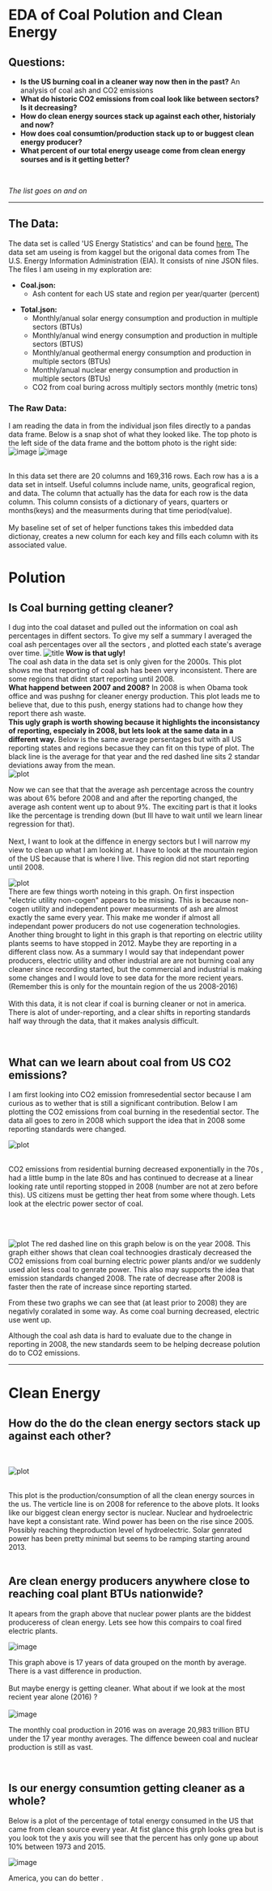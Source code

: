 # EDA of Coal Polution and Clean Energy



## Questions:

 - **Is the US burning coal in a cleaner way now then in the past?** An analysis of coal ash and CO2 emissions
 - **What do historic CO2 emissions from coal look like between sectors? Is it decreasing?**
 - **How do clean energy sources stack up against each other, historialy and now?**
 - **How does coal consumtion/production stack up to or buggest clean energy producer?**
 - **What percent of our total energy useage come from clean energy sourses and is it getting better?**
<br>

 *The list goes on and on*


 __________

## The Data:
The data set is called 'US Energy Statistics' and can be found [here.](https://www.kaggle.com/sohier/us-energy-statistics?select=TOTAL.json) The data set am useing is from kaggel but the origonal data comes from The U.S. Energy Information Administration (EIA). It consists of nine JSON files. The files I am useing in my exploration are:<br>
 - **Coal.json:** 
   - Ash content for each US state and region per year/quarter (percent)


 <!--**Electric system operating data:** hourly demand for electric per state
 - **International:** annual petroleum stock per country per year
 - **Natural Gas:**
     - Weekly working underground storage by US region
     - Price and amount of monlthy re-exports to Portugal
     - Weekly and daily futures contracts
 - **Petroleum:**  Cushing, OK WTI Spot Price FOB, Daily
 - **Petroleum Imports:** Monthly imports per US region and international export location, per refinment level
 - **State energy data system:** 
    - Net interstate flow of electricity per state
    - Biomass total consumtion per state
    - Biomass inputs per state

 - **Short term energy outlook:** Quarterly Consumption and production for crude and distilled oil in different sectors internationaly-->
  - **Total.json:** 
     - Monthly/anual solar energy consumption and production in multiple sectors (BTUs)
     - Monthly/anual wind energy consumption and production in multiple sectors (BTUS)
     - Monthly/anual geothermal energy consumption and production in multiple sectors (BTUs)
     - Monthly/anual nuclear energy consumption and production in multiple sectors (BTUs)
     - CO2 from coal buring across multiply sectors monthly (metric tons)
     

### The Raw Data:
I am reading the data in from the individual json files directly to a pandas data frame. Below is a snap shot of what they looked like. The top photo is the left side of the data frame and the bottom photo is the right side:<br>
![image](images/raw2.png)
![image](images/raw1.png)

<!--<img src="images/raw1.png" alt="raw" width="250" height='75'/><img src="images/raw2.png" alt="raw" width="250" height='75'/>-->
<br>
In this data set there are 20 columns and 169,316 rows. Each row has a is a data set in intself. Useful columns include name, units, geografical region, and data. The column that actually has the data for each row is the data column. This column consists of a dictionary of years, quarters or months(keys) and the measurments during that time period(value).  <br>
<br>
My baseline set of  set of helper functions takes this imbedded data dictionay, creates a new column for each key and fills each column with its associated value.





 # Polution



## Is Coal burning getting cleaner?<br>
 I dug into the coal dataset and pulled out the information on coal ash percentages in diffent sectors. To give my self a summary I averaged the coal ash percentages over all the sectors , and plotted each state's average over time. </b>
 ![title](images/ugly-coal-ash2.png)
 </b>
**Wow is that ugly!**<br>
The coal ash data in the data set is only given for the 2000s. This plot shows me that reporting of coal ash has been very inconsistent. There are some regions that didnt start reporting until 2008. <br>
**What happend between 2007 and 2008?**
In 2008 is when Obama took office and was pushng for cleaner energy production. This plot leads me to believe that, due to this push, energy stations had to change how they report there ash waste.
<br>
**This ugly graph is worth showing because it highlights the inconsistancy of reporting, especialy in 2008, but lets look at the same data in a different way.** Below is the same average persentages but with all US reporting states and regions becasue they can fit on this type of plot. The black line is the average for that year and the red dashed line sits 2 standar deviations away from the mean.<br>
![plot](images/ave-coal-ash2.png)

Now we can see that that the average ash percentage across the country was about 6% before 2008 and and after the reporting changed, the average ash content went up to about 9%. The exciting part is that it looks like the percentage is trending down (but Ill have to wait until we learn linear regression for that). <br>
<br>
Next, I want to look at the diffence in energy sectors but I will narrow my view to clean up what I am looking at. I have to look at the mountain region of the US because that is where I live. This region did not start reporting until 2008. <br>

![plot](images/mountain-ash.png)
<br>
There are few things worth noteing in this graph. On first inspection "electric utility non-cogen" appears to be missing.  This is because non-cogen utility and independent power measurments of ash are almost exactly the same every year. This make me wonder if almost all independant power producers do not use cogeneration technologies. Another thing brought to light in this graph is that reporting on electric utility plants seems to have stopped in 2012. Maybe they are reporting in a different class now. As a summary I would say that independant power producers, electric utility and other industrial are are not burning coal any cleaner since recording started, but the commercial and industrial is making some changes and I would love to see data for the more recient years. (Remember this is only for the mountain region of the us 2008-2016)
<br>
<br>
With this data, it is not clear if coal is burning cleaner or not in america. There is alot of under-reporting, and a clear shifts in reporting standards half way through the data, that it makes analysis difficult. 

<br>

## What can we learn about coal from US CO2 emissions?
I am first looking into CO2 emission fromresedential sector because I am curious as to wether that is still a significant contribution. Below I am plotting the CO2 emissions from coal burning in the resedential sector. The data all goes to zero in 2008 which support the idea that in 2008 some reporting standards were changed.

![plot](images/residential_coal_burning2.png)
<br>
<!--zoom in
<br>
![plot](images/co2_res_2000b.png)-->

</br>
CO2 emissions from residential burning decreased exponentially in the 70s , had a little bump in the late 80s and has continued to decrease at a linear looking rate until reporting stopped in 2008 (number are not at zero before this). US citizens must be getting ther heat from some where though. Lets look at the electric power sector of coal.

<br><br>

![plot](images/co2_coal_electric5.png)
The red dashed line on this graph below is on the year 2008. 
This graph either shows that clean coal technoogies drasticaly decreased the CO2 emissions from coal burning electric power plants and/or we suddenly used alot less coal to genrate power. This also may supports the idea that emission standards changed 2008. The rate of decrease after 2008 is faster then the rate of increase since reporting started.<br>

From these two graphs we can see that (at least prior to 2008) they are negativly coralated in some way. As come coal burning decreased, electric use went up.

Although the coal ash data is hard to evaluate due to the change in reporting in 2008, the new standards seem to be helping decrease polution do to CO2 emissions.
_____
# Clean Energy

## How do the do the clean energy sectors stack up against each other?
<br>

![plot](images/renewable_production5.png)

<br>
This plot is the production/consumption of all the clean energy sources in the us. The verticle line is on 2008 for reference to the above plots. It looks like our biggest clean energy sector is nuclear. Nuclear and hydroelectric have kept a consistant rate. Wind power has been on the rise since 2005. Possibly reaching theproduction level of hydroelectric. Solar genrated power has been pretty minimal but seems to be ramping starting around 2013. <br>


<br>

## Are clean energy producers anywhere close to reaching coal plant BTUs nationwide? <br>

It apears from the graph above that nuclear power plants are the biddest produceress of clean energy. Lets see how this compairs to coal fired electric plants.

![image](images/17yr-monthly-coal-nuc5.png)

This graph above is 17 years of data grouped on the month by average. There is a vast difference in production. 
<br>
<br>
But maybe energy is getting cleaner. What about if we look at the most recient year alone (2016)
? <br>
<br>
![image](images/2016-coal-nuc5.png)

The monthly coal production in 2016 was on average 20,983 trillion BTU under the 17 year monthy averages. The diffence beween coal and nuclear production is still as vast.

<br>

## Is our energy consumtion getting cleaner as a whole?
Below is a plot of the percentage of total energy consumed in the US that came from clean source every year. At fist glance this grph looks grea but is you look tot the y axis you will see that the percent has only gone up about 10% between 1973 and 2015. 
<br>

![image](images/percent-clean5.png)

America,  you can do better .
